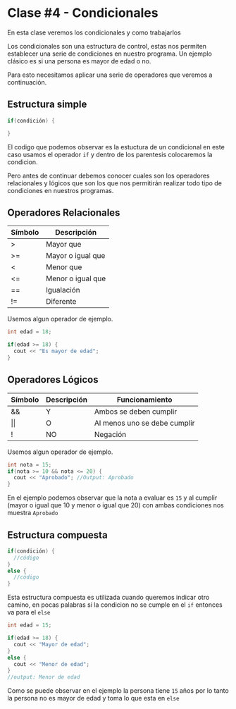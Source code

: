 # Clase #4 - Condicionales

En esta clase veremos los condicionales y como trabajarlos

Los condicionales son una estructura de control, estas nos permiten establecer una serie de condiciones en nuestro programa. Un ejemplo clásico es si una persona es mayor de edad o no.

Para esto necesitamos aplicar una serie de operadores que veremos a continuación.

## Estructura simple
```cpp
if(condición) {

}
```
El codigo que podemos observar es la estuctura de un condicional en este caso usamos el operador `if` y dentro de los parentesis colocaremos la condicion.

Pero antes de continuar debemos conocer cuales son los operadores relacionales y lógicos que son los que nos permitirán realizar todo tipo de condiciones en nuestros programas.

## Operadores Relacionales

| Símbolo | Descripción       |
| ------- | ----------------- |
| >       | Mayor que         |
| >=      | Mayor o igual que |
| <	      | Menor que         |
| <=	    | Menor o igual que |
| ==	    | Igualación        |
| !=	    | Diferente         |

Usemos algun operador de ejemplo.

```cpp
int edad = 18;

if(edad >= 18) {
  cout << "Es mayor de edad";
}
```

## Operadores Lógicos

| Símbolo | Descripción | Funcionamiento               |
| ------- | ----------- | ---------------------------- |
| &&      | Y           | Ambos se deben cumplir       |
| \|\|    | O           | Al menos uno se debe cumplir |
| !       | NO          | Negación                     |

Usemos algun operador de ejemplo.

```cpp
int nota = 15;
if(nota >= 10 && nota <= 20) {
  cout << "Aprobado"; //Output: Aprobado
}
```
En el ejemplo podemos observar que la nota a evaluar es `15` y al cumplir (mayor o igual que 10 y menor o igual que 20) con ambas condiciones nos muestra `Aprobado` 

## Estructura compuesta
```cpp
if(condición) {
  //código
}
else {
  //código
}
```
Esta estructura compuesta es utilizada cuando queremos indicar otro camino, en pocas palabras si la condicion no se cumple en el `if` entonces va para el `else`
```cpp
int edad = 15;

if(edad >= 18) {
  cout << "Mayor de edad";
}
else {
  cout << "Menor de edad";
}
//output: Menor de edad
```
Como se puede observar en el ejemplo la persona tiene `15` años por lo tanto la persona no es mayor de edad y toma lo que esta en `else`

